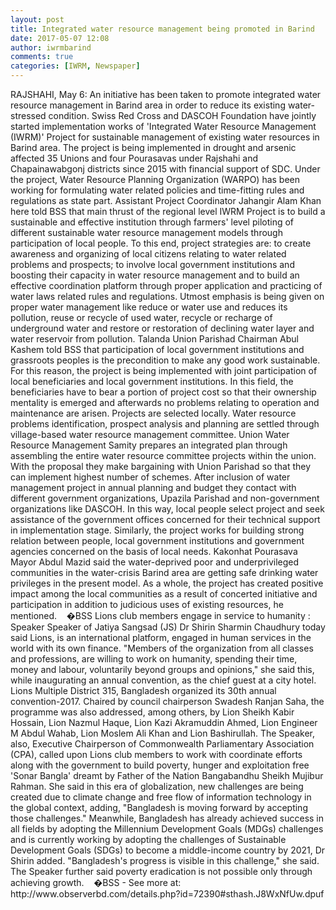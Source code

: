 ```yaml
---
layout: post
title: Integrated water resource management being promoted in Barind
date: 2017-05-07 12:08
author: iwrmbarind
comments: true
categories: [IWRM, Newspaper]
---
```

<div id="stcpDiv">RAJSHAHI, May 6: An initiative has been taken to promote integrated water resource management in Barind area in order to reduce its existing water- stressed condition.
Swiss Red Cross and DASCOH Foundation have jointly started implementation works of 'Integrated Water Resource Management (IWRM)' Project for sustainable management of existing water resources in Barind area.
The project is being implemented in drought and arsenic affected 35 Unions and four Pourasavas under Rajshahi and Chapainawabgonj districts since 2015 with financial support of SDC. Under the project, Water Resource Planning Organization (WARPO) has been working for formulating water related policies and time-fitting rules and regulations as state part.
Assistant Project Coordinator Jahangir Alam Khan here told BSS that main thrust of the regional level IWRM Project is to build a sustainable and effective institution through farmers' level piloting of different sustainable water resource management models through participation of local people.
To this end, project strategies are: to create awareness and organizing of local citizens relating to water related problems and prospects; to involve local government institutions and boosting their capacity in water resource management and to build an effective coordination platform through proper application and practicing of water laws related rules and regulations.
Utmost emphasis is being given on proper water management like reduce or water use and reduces its pollution, reuse or recycle of used water, recycle or recharge of underground water and restore or restoration of declining water layer and water reservoir from pollution.
Talanda Union Parishad Chairman Abul Kashem told BSS that participation of local government institutions and grassroots peoples is the precondition to make any good work sustainable. For this reason, the project is being implemented with joint participation of local beneficiaries and local government institutions.
In this field, the beneficiaries have to bear a portion of project cost so that their ownership mentality is emerged and afterwards no problems relating to operation and maintenance are arisen. Projects are selected locally.
Water resource problems identification, prospect analysis and planning are settled through village-based water resource management committee. Union Water
Resource Management Samity prepares an integrated plan through assembling the entire water resource committee projects within the union.
With the proposal they make bargaining with Union Parishad so that they can implement highest number of schemes.
After inclusion of water management project in annual planning and budget they contact with different government organizations, Upazila Parishad and non-government organizations like DASCOH.
In this way, local people select project and seek assistance of the government offices concerned for their technical support in implementation stage.
Similarly, the project works for building strong relation between people, local government institutions and government agencies concerned on the basis of local needs.
Kakonhat Pourasava Mayor Abdul Mazid said the water-deprived poor and underprivileged communities in the water-crisis Barind area are getting safe drinking water privileges in the present model.
As a whole, the project has created positive impact among the local communities as a result of concerted initiative and participation in addition to judicious uses of existing resources, he mentioned.    �BSS
Lions club members engage in service to humanity : Speaker
Speaker of Jatiya Sangsad (JS) Dr Shirin Sharmin Chaudhury today said Lions, is an international platform, engaged in human services in the world with its own finance.
"Members of the organization from all classes and professions, are willing to work on humanity, spending their time, money and labour, voluntarily beyond groups and opinions," she said this, while inaugurating an annual convention, as the chief guest at a city hotel.
Lions Multiple District 315, Bangladesh organized its 30th annual convention-2017. Chaired by council chairperson Swadesh Ranjan Saha, the programme was also addressed, among others, by Lion Sheikh Kabir Hossain, Lion Nazmul Haque, Lion Kazi Akramuddin Ahmed, Lion Engineer M Abdul Wahab, Lion Moslem Ali Khan and Lion Bashirullah.
The Speaker, also, Executive Chairperson of Commonwealth Parliamentary Association (CPA), called upon Lions club members to work with coordinate efforts along with the government to build poverty, hunger and exploitation free 'Sonar Bangla' dreamt by Father of the Nation Bangabandhu Sheikh Mujibur Rahman.
She said in this era of globalization, new challenges are being created due to climate change and free flow of information technology in the global context, adding, "Bangladesh is moving forward by accepting those challenges."
Meanwhile, Bangladesh has already achieved success in all fields by adopting the Millennium Development Goals (MDGs) challenges and is currently working by adopting the challenges of Sustainable Development Goals (SDGs) to become a middle-income country by 2021, Dr Shirin added. "Bangladesh's progress is visible in this challenge," she said. The Speaker further said poverty eradication is not possible only through achieving growth.    �BSS - See more at: http://www.observerbd.com/details.php?id=72390#sthash.J8WxNfUw.dpuf</div>
